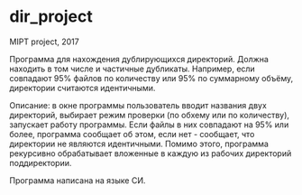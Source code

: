 # dir_project

MIPT project, 2017

Программа для нахождения дублирующихся директорий. Должна находить в том числе и частичные дубликаты.
Например, если совпадают 95% файлов по количеству или 95% по суммарному объёму, директории считаются идентичными. 

Описание: в окне программы пользователь вводит названия двух директорий, выбирает режим проверки (по обхему или по количеству), запускает работу программы. 
Если файлы в них совпадают на 95% или более, программа сообщает об этом, если нет - сообщает, что директории не являются идентичными.
Помимо этого, программа рекурсивно обрабатывает вложенные в каждую из рабочих директорий поддиректории. 

Программа написана на языке СИ.
